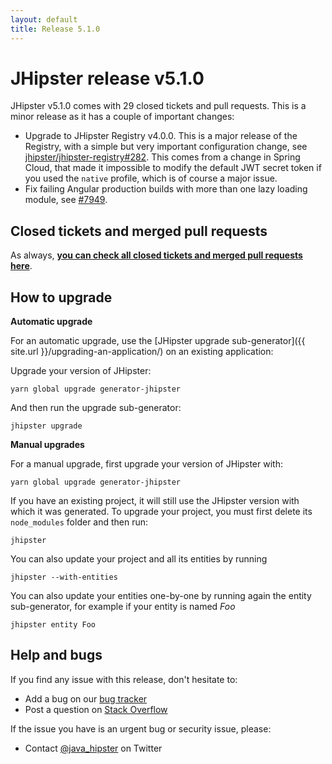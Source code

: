 ```yaml
---
layout: default
title: Release 5.1.0
---
```


JHipster release v5.1.0
==================

JHipster v5.1.0 comes with 29 closed tickets and pull requests. This is a minor release as it has a couple of important changes:

- Upgrade to JHipster Registry v4.0.0. This is a major release of the Registry, with a simple but very important configuration change, see [jhipster/jhipster-registry#282](https://github.com/jhipster/jhipster-registry/pull/282). This comes from a change in Spring Cloud, that made it impossible to modify the default JWT secret token if you used the `native` profile, which is of course a major issue.
- Fix failing Angular production builds with more than one lazy loading module, see [#7949](https://github.com/jhipster/generator-jhipster/pull/7949).

Closed tickets and merged pull requests
------------
As always, __[you can check all closed tickets and merged pull requests here](https://github.com/jhipster/generator-jhipster/issues?q=milestone%3A5.1.0+is%3Aclosed)__.

How to upgrade
------------

**Automatic upgrade**

For an automatic upgrade, use the [JHipster upgrade sub-generator]({{ site.url }}/upgrading-an-application/) on an existing application:

Upgrade your version of JHipster:

```
yarn global upgrade generator-jhipster
```

And then run the upgrade sub-generator:

```
jhipster upgrade
```

**Manual upgrades**

For a manual upgrade, first upgrade your version of JHipster with:

```
yarn global upgrade generator-jhipster
```

If you have an existing project, it will still use the JHipster version with which it was generated.
To upgrade your project, you must first delete its `node_modules` folder and then run:

```
jhipster
```

You can also update your project and all its entities by running

```
jhipster --with-entities
```

You can also update your entities one-by-one by running again the entity sub-generator, for example if your entity is named _Foo_

```
jhipster entity Foo
```

Help and bugs
--------------

If you find any issue with this release, don't hesitate to:

- Add a bug on our [bug tracker](https://github.com/jhipster/generator-jhipster/issues?state=open)
- Post a question on [Stack Overflow](http://stackoverflow.com/tags/jhipster/info)

If the issue you have is an urgent bug or security issue, please:

- Contact [@java_hipster](https://twitter.com/java_hipster) on Twitter
